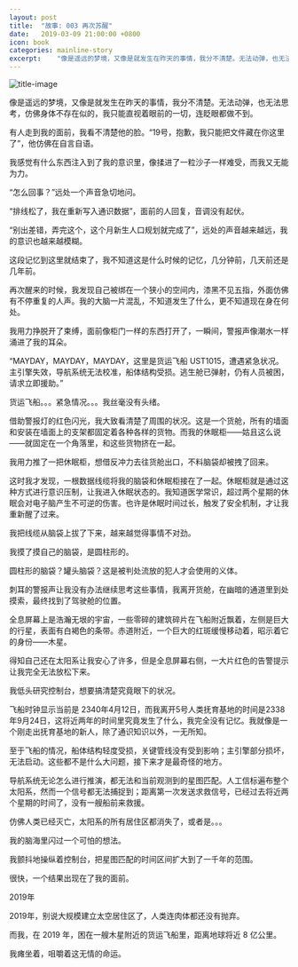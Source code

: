 ```yaml
---
layout: post
title:  "故事: 003 再次苏醒"
date:   2019-03-09 21:00:00 +0800
icon: book
categories: mainline-story
excerpt:    "像是遥远的梦境，又像是就发生在昨天的事情，我分不清楚。无法动弹，也无法思考，仿佛身体不存在似的，我只能直视着眼前的一切，连眨眼都做不到..."
---
```


![title-image](https://canhead-cn.oss-cn-beijing.aliyuncs.com/lost-places.jpg)

像是遥远的梦境，又像是就发生在昨天的事情，我分不清楚。无法动弹，也无法思考，仿佛身体不存在似的，我只能直视着眼前的一切，连眨眼都做不到。

有人走到我的面前，我看不清楚他的脸。“19号，抱歉，我只能把文件藏在你这里了”，他仿佛在自言自语。

我感觉有什么东西注入到了我的意识里，像揉进了一粒沙子一样难受，而我又无能为力。

“怎么回事？”远处一个声音急切地问。

“排线松了，我在重新写入通识数据”，面前的人回复，音调没有起伏。

“别出差错，弄完这个，这个月新生人口规划就完成了”，远处的声音越来越远，我的意识也越来越模糊。

这段记忆到这里就结束了，我不知道这是什么时候的记忆，几分钟前，几天前还是几年前。

再次醒来的时候，我发现自己被绑在一个狭小的空间内，漆黑不见五指，外面仿佛有不停重复的人声。我的大脑一片混乱，不知道发生了什么，更不知道现在身在何处。

我用力挣脱开了束缚，面前像柜门一样的东西打开了，一瞬间，警报声像潮水一样涌进了我的耳朵。

“MAYDAY，MAYDAY，MAYDAY，这里是货运飞船 UST1015，遭遇紧急状况。主引擎失效，导航系统无法校准，船体结构受损。逃生舱已弹射，仍有人员被困，请求立即援助。”

货运飞船。。。紧急情况。。。我丝毫没有头绪。

借助警报灯的红色闪光，我大致看清楚了周围的状况。这是一个货舱，所有的墙面和安装在墙面上的支架都固定着各种各样的货物。而我的休眠柜——姑且这么说——就固定在一个角落里，和这些货物挤在一起。

我用力推了一把休眠柜，想借反冲力去往货舱出口，不料脑袋却被拽了回来。​

这时我才发现，一根数据线缆将我的脑袋和休眠柜接在了一起。休眠柜就是通过这种方式进行意识压制，让我进入休眠状态的。我知道医学常识，超过两个星期的休眠会对电子脑产生不可逆的伤害。也许是休眠时间过长，触发了安全机制，才让我重新醒了过来。

我把线缆从脑袋上拔了下来，越来越觉得事情不对劲。

我摸了摸自己的脑袋，是圆柱形的。

圆柱形的脑袋？罐头脑袋？这是被判处流放的犯人才会使用的义体。

刺耳的警报声让我没有办法继续思考这些事情，我离开货舱，在幽暗的通道里到处摸索，最终找到了驾驶舱的位置。

全息屏幕上是浩瀚无垠的宇宙，一些零碎的建筑碎片在飞船附近飘着，左侧是巨大的行星，表面有白褐色的条带。赤道附近，一个巨大的红斑缓慢移动着，昭示着它的身份——木星。

得知自己还在太阳系让我安心了许多，但是全息屏幕右侧，一大片红色的告警提示让我完全无法放松下来。

我低头研究控制台，想要搞清楚究竟眼下的状况。

飞船时钟显示当前是 2340年4月12日，而我离开5号人类抚育基地的时间是2338年9月24日，这将近两年的时间里究竟发生了什么，我完全没有记忆。我就像是一个刚走出抚育基地的新人，除了通识知识以外，一无所知。

至于飞船的情况，船体结构轻度受损，关键管线没有受到影响；主引擎部分损坏，无法启动。这些都不是什么大问题，接下来才是最奇怪的地方。

导航系统无论怎么进行推演，都无法和当前观测到的星图匹配。人工信标遍布整个太阳系，然而一个信号都无法捕捉到；距离第一次发送求救信号，已经过去将近两个星期的时间了，没有一艘船前来救援。

仿佛人类已经灭亡，太阳系的所有居住区都消失了，或者是。。。

我的脑海里闪过一个可怕的想法。

我颤抖地操纵着控制台，把星图匹配的时间区间扩大到了一千年的范围。

很快，一个结果出现在了我的面前。

2019年

2019年，别说大规模建立太空居住区了，人类连肉体都还没有抛弃。

而我，在 2019 年，困在一艘木星附近的货运飞船里，距离地球将近 8 亿公里。

我瘫坐着，咀嚼着这无情的命运。
